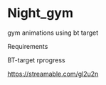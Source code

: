 # Night_gym
gym animations using bt target

Requirements

BT-target
rprogress


https://streamable.com/gl2u2n
